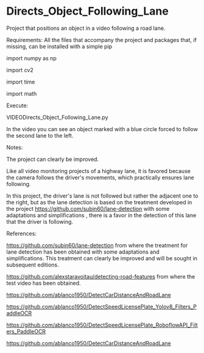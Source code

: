 # Directs_Object_Following_Lane
Project that positions an object in a video following a road lane.

Requirements:
All the files that accompany the project and packages that, if missing, can be installed with a simple pip

import numpy as np

import cv2

import time

import math


Execute:

VIDEODirects_Object_Following_Lane.py

In the video you can see an object marked with a blue circle forced to follow the second lane to the left.

Notes:

The project can clearly be improved.

Like all video monitoring projects of a highway lane, it is favored because the camera follows the driver's movements, which practically ensures lane following.

In this project, the driver's lane is not followed but rather the adjacent one to the right, but as the lane detection is based on the treatment developed in the project https://github.com/subin60/lane-detection with some adaptations and simplifications , there is a favor in the detection of this lane that the driver is following.


References:

https://github.com/subin60/lane-detection from where the treatment for lane detection has been obtained with some adaptations and simplifications. This treatment can clearly be improved and will be sought in subsequent editions.

https://github.com/alexstaravoitau/detecting-road-features from where the test video has been obtained.

https://github.com/ablanco1950/DetectCarDistanceAndRoadLane

https://github.com/ablanco1950/DetectSpeedLicensePlate_Yolov8_Filters_PaddleOCR

https://github.com/ablanco1950/DetectSpeedLicensePlate_RoboflowAPI_Filters_PaddleOCR

https://github.com/ablanco1950/DetectCarDistanceAndRoadLane
